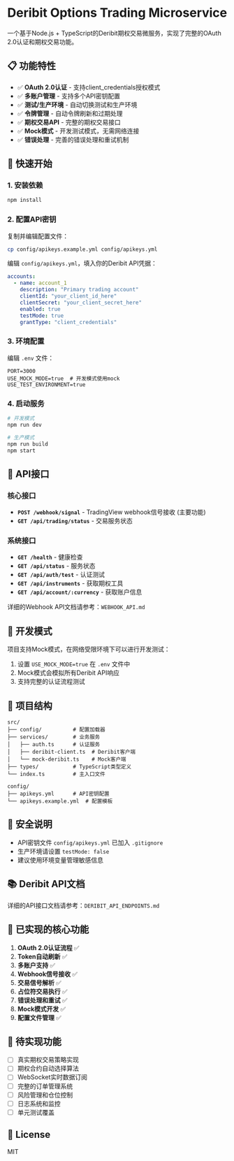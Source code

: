 # Deribit Options Trading Microservice

一个基于Node.js + TypeScript的Deribit期权交易微服务，实现了完整的OAuth 2.0认证和期权交易功能。

## 📋 功能特性

- ✅ **OAuth 2.0认证** - 支持client_credentials授权模式
- ✅ **多账户管理** - 支持多个API密钥配置
- ✅ **测试/生产环境** - 自动切换测试和生产环境
- ✅ **令牌管理** - 自动令牌刷新和过期处理
- ✅ **期权交易API** - 完整的期权交易接口
- ✅ **Mock模式** - 开发测试模式，无需网络连接
- ✅ **错误处理** - 完善的错误处理和重试机制

## 🚀 快速开始

### 1. 安装依赖
```bash
npm install
```

### 2. 配置API密钥
复制并编辑配置文件：
```bash
cp config/apikeys.example.yml config/apikeys.yml
```

编辑 `config/apikeys.yml`，填入你的Deribit API凭据：
```yaml
accounts:
  - name: account_1
    description: "Primary trading account"
    clientId: "your_client_id_here"
    clientSecret: "your_client_secret_here"
    enabled: true
    testMode: true
    grantType: "client_credentials"
```

### 3. 环境配置
编辑 `.env` 文件：
```env
PORT=3000
USE_MOCK_MODE=true  # 开发模式使用mock
USE_TEST_ENVIRONMENT=true
```

### 4. 启动服务
```bash
# 开发模式
npm run dev

# 生产模式
npm run build
npm start
```

## 📡 API接口

### 核心接口
- **`POST /webhook/signal`** - TradingView webhook信号接收 (主要功能)
- **`GET /api/trading/status`** - 交易服务状态

### 系统接口
- **`GET /health`** - 健康检查
- **`GET /api/status`** - 服务状态
- **`GET /api/auth/test`** - 认证测试
- **`GET /api/instruments`** - 获取期权工具
- **`GET /api/account/:currency`** - 获取账户信息

详细的Webhook API文档请参考：`WEBHOOK_API.md`

## 🔧 开发模式

项目支持Mock模式，在网络受限环境下可以进行开发测试：

1. 设置 `USE_MOCK_MODE=true` 在 `.env` 文件中
2. Mock模式会模拟所有Deribit API响应
3. 支持完整的认证流程测试

## 📁 项目结构

```
src/
├── config/          # 配置加载器
├── services/        # 业务服务
│   ├── auth.ts      # 认证服务
│   ├── deribit-client.ts  # Deribit客户端
│   └── mock-deribit.ts    # Mock客户端
├── types/           # TypeScript类型定义
└── index.ts         # 主入口文件

config/
├── apikeys.yml      # API密钥配置
└── apikeys.example.yml  # 配置模板
```

## 🔐 安全说明

- API密钥文件 `config/apikeys.yml` 已加入 `.gitignore`
- 生产环境请设置 `testMode: false`
- 建议使用环境变量管理敏感信息

## 📚 Deribit API文档

详细的API接口文档请参考：`DERIBIT_API_ENDPOINTS.md`

## 🎯 已实现的核心功能

1. **OAuth 2.0认证流程** ✅
2. **Token自动刷新** ✅  
3. **多账户支持** ✅
4. **Webhook信号接收** ✅
5. **交易信号解析** ✅
6. **占位符交易执行** ✅
7. **错误处理和重试** ✅
8. **Mock模式开发** ✅
9. **配置文件管理** ✅

## 🚧 待实现功能

- [ ] 真实期权交易策略实现
- [ ] 期权合约自动选择算法
- [ ] WebSocket实时数据订阅
- [ ] 完整的订单管理系统
- [ ] 风险管理和仓位控制
- [ ] 日志系统和监控
- [ ] 单元测试覆盖

## 📄 License

MIT